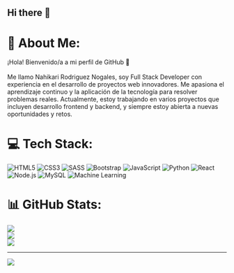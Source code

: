 ## Hi there 👋

# 💫 About Me:
¡Hola! Bienvenido/a a mi perfil de GitHub 🚀<br><br>
Me llamo Nahikari Rodriguez Nogales, soy Full Stack Developer con experiencia en el desarrollo de proyectos web innovadores. Me apasiona el aprendizaje continuo y la aplicación de la tecnología para resolver problemas reales. Actualmente, estoy trabajando en varios proyectos que incluyen desarrollo frontend y backend, y siempre estoy abierta a nuevas oportunidades y retos.

# 💻 Tech Stack:
![HTML5](https://img.shields.io/badge/html5-%23E34F26.svg?style=for-the-badge&logo=html5&logoColor=white) 
![CSS3](https://img.shields.io/badge/css3-%231572B6.svg?style=for-the-badge&logo=css3&logoColor=white)
![SASS](https://img.shields.io/badge/SASS-hotpink.svg?style=for-the-badge&logo=SASS&logoColor=white)
![Bootstrap](https://img.shields.io/badge/bootstrap-%238511FA.svg?style=for-the-badge&logo=bootstrap&logoColor=white)
![JavaScript](https://img.shields.io/badge/javascript-%23323330.svg?style=for-the-badge&logo=javascript&logoColor=%23F7DF1E) 
![Python](https://img.shields.io/badge/python-3670A0?style=for-the-badge&logo=python&logoColor=ffdd54) 
![React](https://img.shields.io/badge/react-%2320232a.svg?style=for-the-badge&logo=react&logoColor=%2361DAFB) 
![Node.js](https://img.shields.io/badge/node.js-43853D?style=for-the-badge&logo=node.js&logoColor=white)
![MySQL](https://img.shields.io/badge/mysql-%2300f.svg?style=for-the-badge&logo=mysql&logoColor=white)
![Machine Learning](https://img.shields.io/badge/machine%20learning-%23FF6F00.svg?style=for-the-badge&logo=tensorflow&logoColor=white)

# 📊 GitHub Stats:
![](https://github-readme-stats.vercel.app/api?username=naahiki&theme=radical&hide_border=true&include_all_commits=false&count_private=false)<br/>
![](https://github-readme-streak-stats.herokuapp.com/?user=naahiki&theme=radical&hide_border=true)<br/>
![](https://github-readme-stats.vercel.app/api/top-langs/?username=naahiki&theme=radical&hide_border=true&include_all_commits=false&count_private=false&layout=compact)

---

[![](https://visitcount.itsvg.in/api?id=naahiki&icon=8&color=0)](https://visitcount.itsvg.in)

<!-- Proudly created with GPRM ( https://gprm.itsvg.in ) -->
